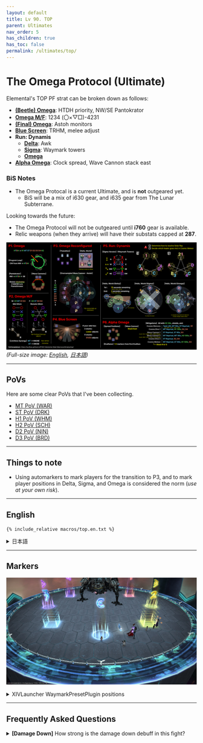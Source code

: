 ```yaml
---
layout: default
title: Lv 90. TOP
parent: Ultimates
nav_order: 5
has_children: true
has_toc: false
permalink: /ultimates/top/
---
```


# The Omega Protocol (Ultimate)

Elemental's TOP PF strat can be broken down as follows:

- [**(Beetle) Omega**](../top/en/01_omega.md): HTDH priority, NW/SE Pantokrator
- [**Omega M/F**](../top/en/02_omega_mf.md): 1234 (〇×▽□)-4231
- [**(Final) Omega**](../top/en/03_omega_reconfigured.md): Astoh monitors
- [**Blue Screen**](../top/en/04_blue_screen.md): TRHM, melee adjust
- **Run: Dynamis**
  - [**Delta**](../top/en/05a_run_dynamis_delta.md): Awk
  - [**Sigma**](../top/en/05b_run_dynamis_sigma.md): Waymark towers
  - [**Omega**](../top/en/05c_run_dynamis_omega.md)
- [**Alpha Omega**](../top/en/06_alpha_omega.md): Clock spread, Wave Cannon stack east

### BiS Notes

- The Omega Protocal is a current Ultimate, and is **not** outgeared yet.
    - BiS will be a mix of i630 gear, and i635 gear from The Lunar Subterrane.

Looking towards the future:

- The Omega Protocol will not be outgeared until **i760** gear is available.
- Relic weapons (when they arrive) will have their substats capped at **287**.

![](images/top_cheatsheet.jpg)
*(Full-size image: [English](images/top_cheatsheet.jpg), [日本語](images/top_cheatsheet_jp.jpg))*

---

## PoVs

Here are some clear PoVs that I've been collecting.

- [MT PoV (WAR)](https://youtube.com/live/FPqa0SCvWRY)
- [ST PoV (DRK)](https://youtube.com/live/eCd29XjhOVQ)
- [H1 PoV (WHM)](https://youtube.com/live/4OtrT1IDH5c)
- [H2 PoV (SCH)](https://youtube.com/live/XuQmF2dcBns)
- [D2 PoV (NIN)](https://youtube.com/live/IWayItot1o8)
- [D3 PoV (BRD)](https://youtube.com/live/mtfT3oWXe3Y)

---

## Things to note

- Using automarkers to mark players for the transition to P3, and to mark player positions in Delta, Sigma, and Omega is considered the norm (*use at your own risk*).

---

## English
```
{% include_relative macros/top.en.txt %}
```

<details markdown=block>
<summary>日本語</summary>

```
{% include_relative macros/top.jp.txt %}
```

</details>

---

## Markers

![](images/markers.jpg)
<details markdown=block>
<summary>XIVLauncher WaymarkPresetPlugin positions</summary>

```json
{
  "Name":"TOP",
  "MapID":908,
  "A":{"X":100.0,"Y":0.0,"Z":87.0,"ID":0,"Active":true},
  "B":{"X":113.0,"Y":0.0,"Z":100.0,"ID":1,"Active":true},
  "C":{"X":100.0,"Y":0.0,"Z":113.0,"ID":2,"Active":true},
  "D":{"X":87.0,"Y":0.0,"Z":100.0,"ID":3,"Active":true},
  "One":{"X":109.192,"Y":0.0,"Z":90.808,"ID":4,"Active":true},
  "Two":{"X":109.192,"Y":0.0,"Z":109.192,"ID":5,"Active":true},
  "Three":{"X":90.808,"Y":0.0,"Z":109.192,"ID":6,"Active":true},
  "Four":{"X":90.808,"Y":0.0,"Z":90.808,"ID":7,"Active":true}
}
```

</details>

---

## Frequently Asked Questions

<details markdown=block>
<summary><b>[Damage Down]</b> How strong is the damage down debuff in this fight?</summary>
<table>
  <tr><td><p>The Damage Down debuff in this phase lowers a player's damage by <b>90%</b>.</p>
  <p><em>(Yes, this is </em>worse<em> than double-weakness!)</em></p></td></tr>
</table>
</details>